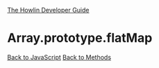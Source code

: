 [The Howlin Developer Guide](/index.md)



Array.prototype.flatMap
=======================

[Back to JavaScript](../index.md)
[Back to Methods](../methods.md)



